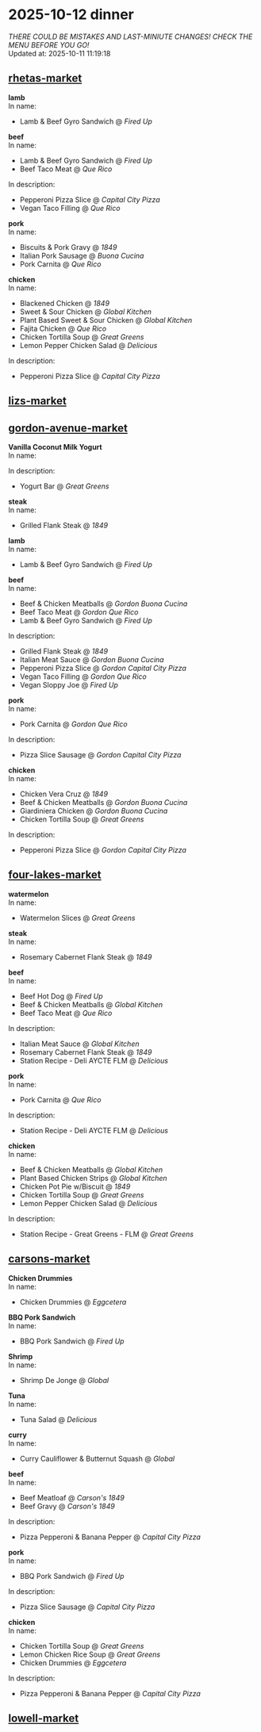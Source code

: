 # 2025-10-12 dinner  
*THERE COULD BE MISTAKES AND LAST-MINIUTE CHANGES! CHECK THE MENU BEFORE YOU GO!*  
Updated at: 2025-10-11 11:19:18  
## [rhetas-market](https://wisc-housingdining.nutrislice.com/menu/rhetas-market/dinner/2025-10-12)  
**lamb**  
In name:   
 - Lamb & Beef Gyro Sandwich @ *Fired Up*  
  
**beef**  
In name:   
 - Lamb & Beef Gyro Sandwich @ *Fired Up*  
 - Beef Taco Meat @ *Que Rico*  
  
In description:   
 - Pepperoni Pizza Slice @ *Capital City Pizza*  
 - Vegan Taco Filling @ *Que Rico*  
  
**pork**  
In name:   
 - Biscuits & Pork Gravy @ *1849*  
 - Italian Pork Sausage @ *Buona Cucina*  
 - Pork Carnita @ *Que Rico*  
  
**chicken**  
In name:   
 - Blackened Chicken @ *1849*  
 - Sweet & Sour Chicken @ *Global Kitchen*  
 - Plant Based Sweet & Sour Chicken @ *Global Kitchen*  
 - Fajita Chicken @ *Que Rico*  
 - Chicken Tortilla Soup @ *Great Greens*  
 - Lemon Pepper Chicken Salad @ *Delicious*  
  
In description:   
 - Pepperoni Pizza Slice @ *Capital City Pizza*  
  
## [lizs-market](https://wisc-housingdining.nutrislice.com/menu/lizs-market/dinner/2025-10-12)  
## [gordon-avenue-market](https://wisc-housingdining.nutrislice.com/menu/gordon-avenue-market/dinner/2025-10-12)  
**Vanilla Coconut Milk Yogurt**  
In name:   
  
In description:   
 - Yogurt Bar @ *Great Greens*  
  
**steak**  
In name:   
 - Grilled Flank Steak @ *1849*  
  
**lamb**  
In name:   
 - Lamb & Beef Gyro Sandwich @ *Fired Up*  
  
**beef**  
In name:   
 - Beef & Chicken Meatballs @ *Gordon Buona Cucina*  
 - Beef Taco Meat @ *Gordon Que Rico*  
 - Lamb & Beef Gyro Sandwich @ *Fired Up*  
  
In description:   
 - Grilled Flank Steak @ *1849*  
 - Italian Meat Sauce @ *Gordon Buona Cucina*  
 - Pepperoni Pizza Slice @ *Gordon Capital City Pizza*  
 - Vegan Taco Filling @ *Gordon Que Rico*  
 - Vegan Sloppy Joe @ *Fired Up*  
  
**pork**  
In name:   
 - Pork Carnita @ *Gordon Que Rico*  
  
In description:   
 - Pizza Slice Sausage @ *Gordon Capital City Pizza*  
  
**chicken**  
In name:   
 - Chicken Vera Cruz @ *1849*  
 - Beef & Chicken Meatballs @ *Gordon Buona Cucina*  
 - Giardiniera Chicken @ *Gordon Buona Cucina*  
 - Chicken Tortilla Soup @ *Great Greens*  
  
In description:   
 - Pepperoni Pizza Slice @ *Gordon Capital City Pizza*  
  
## [four-lakes-market](https://wisc-housingdining.nutrislice.com/menu/four-lakes-market/dinner/2025-10-12)  
**watermelon**  
In name:   
 - Watermelon Slices @ *Great Greens*  
  
**steak**  
In name:   
 - Rosemary Cabernet Flank Steak @ *1849*  
  
**beef**  
In name:   
 - Beef Hot Dog @ *Fired Up*  
 - Beef & Chicken Meatballs @ *Global Kitchen*  
 - Beef Taco Meat @ *Que Rico*  
  
In description:   
 - Italian Meat Sauce @ *Global Kitchen*  
 - Rosemary Cabernet Flank Steak @ *1849*  
 - Station Recipe - Deli  AYCTE FLM @ *Delicious*  
  
**pork**  
In name:   
 - Pork Carnita @ *Que Rico*  
  
In description:   
 - Station Recipe - Deli  AYCTE FLM @ *Delicious*  
  
**chicken**  
In name:   
 - Beef & Chicken Meatballs @ *Global Kitchen*  
 - Plant Based Chicken Strips @ *Global Kitchen*  
 - Chicken Pot Pie w/Biscuit @ *1849*  
 - Chicken Tortilla Soup @ *Great Greens*  
 - Lemon Pepper Chicken Salad @ *Delicious*  
  
In description:   
 - Station Recipe - Great Greens - FLM @ *Great Greens*  
  
## [carsons-market](https://wisc-housingdining.nutrislice.com/menu/carsons-market/dinner/2025-10-12)  
**Chicken Drummies**  
In name:   
 - Chicken Drummies @ *Eggcetera*  
  
**BBQ Pork Sandwich**  
In name:   
 - BBQ Pork Sandwich @ *Fired Up*  
  
**Shrimp**  
In name:   
 - Shrimp De Jonge @ *Global*  
  
**Tuna**  
In name:   
 - Tuna Salad @ *Delicious*  
  
**curry**  
In name:   
 - Curry Cauliflower & Butternut Squash @ *Global*  
  
**beef**  
In name:   
 - Beef Meatloaf @ *Carson's 1849*  
 - Beef Gravy @ *Carson's 1849*  
  
In description:   
 - Pizza Pepperoni & Banana Pepper @ *Capital City Pizza*  
  
**pork**  
In name:   
 - BBQ Pork Sandwich @ *Fired Up*  
  
In description:   
 - Pizza Slice Sausage @ *Capital City Pizza*  
  
**chicken**  
In name:   
 - Chicken Tortilla Soup @ *Great Greens*  
 - Lemon Chicken Rice Soup @ *Great Greens*  
 - Chicken Drummies @ *Eggcetera*  
  
In description:   
 - Pizza Pepperoni & Banana Pepper @ *Capital City Pizza*  
  
## [lowell-market](https://wisc-housingdining.nutrislice.com/menu/lowell-market/dinner/2025-10-12)  
  
